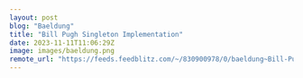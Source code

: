 ```yaml
---
layout: post
blog: "Baeldung"
title: "Bill Pugh Singleton Implementation"
date: 2023-11-11T11:06:29Z
image: images/baeldung.png
remote_url: "https://feeds.feedblitz.com/~/830900978/0/baeldung~Bill-Pugh-Singleton-Implementation"
---
```

